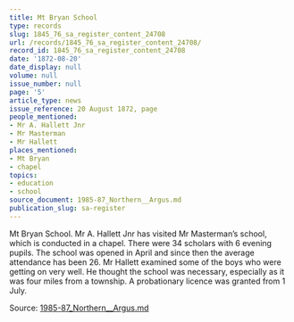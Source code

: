 ```yaml
---
title: Mt Bryan School
type: records
slug: 1845_76_sa_register_content_24708
url: /records/1845_76_sa_register_content_24708/
record_id: 1845_76_sa_register_content_24708
date: '1872-08-20'
date_display: null
volume: null
issue_number: null
page: '5'
article_type: news
issue_reference: 20 August 1872, page
people_mentioned:
- Mr A. Hallett Jnr
- Mr Masterman
- Mr Hallett
places_mentioned:
- Mt Bryan
- chapel
topics:
- education
- school
source_document: 1985-87_Northern__Argus.md
publication_slug: sa-register
---
```


Mt Bryan School.  Mr A. Hallett Jnr has visited Mr Masterman’s school, which is conducted in a chapel.  There were 34 scholars with 6 evening pupils.  The school was opened in April and since then the average attendance has been 26.  Mr Hallett examined some of the boys who were getting on very well.  He thought the school was necessary, especially as it was four miles from a township.  A probationary licence was granted from 1 July.

Source: [1985-87_Northern__Argus.md](/downloads/markdown/1985-87_Northern__Argus.md)
